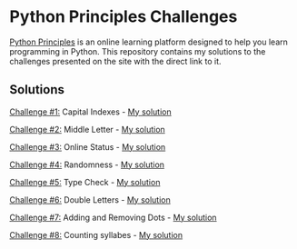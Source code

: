 # Python Principles Challenges
[Python Principles](https://pythonprinciples.com/) is an online learning platform designed to help you learn programming in Python. This repository contains my solutions to the challenges presented on the site with the direct link to it.

## Solutions
[Challenge #1:](https://pythonprinciples.com/challenges/Capital-indexes) Capital Indexes - [My solution](./Capital%20Indexes/capital_indexes.py)  
  
[Challenge #2:](https://pythonprinciples.com/challenges/Middle-letter) Middle Letter - [My solution](./Middle%20Letter/middle_letter.py)  

[Challenge #3:](https://pythonprinciples.com/challenges/Online-status/) Online Status - [My solution](./Online%20Status/online_status.py)  

[Challenge #4:](https://pythonprinciples.com/challenges/Randomness/) Randomness - [My solution](./Randomness/randomness.py)  

[Challenge #5:](https://pythonprinciples.com/challenges/Type-check/) Type Check - [My solution](./Type%20Check/type_check.py)  

[Challenge #6:](https://pythonprinciples.com/challenges/Double-letters/) Double Letters - [My solution](./Double%20Letters/double_letters.py)  

[Challenge #7:](https://pythonprinciples.com/challenges/Adding-and-removing-dots/) Adding and Removing Dots - [My solution](./Adding%20and%20Removing%20Dots/adding_removing_dots.py)  

[Challenge #8:](https://pythonprinciples.com/challenges/Counting-syllables/) Counting syllabes - [My solution](./Counting%20Syllabes/counting_syllabes.py)

